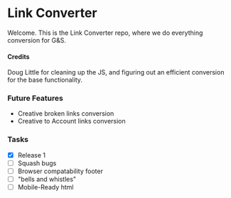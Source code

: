 # Link Converter

Welcome. This is the Link Converter repo, where we do everything conversion for G&S.

#### Credits
Doug Little for cleaning up the JS, and figuring out an efficient conversion for the base functionality.

### Future Features
* Creative broken links conversion
* Creative to Account links conversion

### Tasks
- [x] Release 1
- [ ] Squash bugs
- [ ] Browser compatability footer
- [ ] "bells and whistles"
- [ ] Mobile-Ready html

